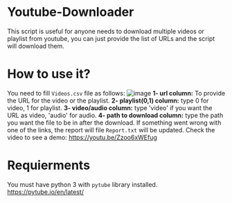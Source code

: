 # Youtube-Downloader
This script is useful for anyone needs to download multiple videos or playlist from youtube, you can just provide the list of URLs and the script will download them.

# How to use it?
You need to fill `Videos.csv` file as follows:
	![image](https://user-images.githubusercontent.com/46914044/149663143-ad1c6020-99ee-4d26-b3b9-14b966c79372.png)
	**1- url column:** To provide the URL for the video or the playlist.
	**2- playlist(0,1) column:** type 0 for video, 1 for playlist.
	**3- video/audio column:** type 'video' if you want the URL as video, 'audio' for audio.
	**4- path to download column:** type the path you want the file to be in after the download.
If something went wrong with one of the links, the report will file `Report.txt` will be updated.
Check the video to see a demo:
https://youtu.be/Zzoo6xWEfug

# Requierments
You must have python 3 with `pytube` library installed.
https://pytube.io/en/latest/
